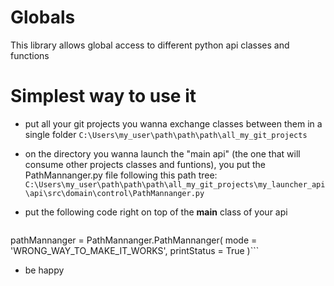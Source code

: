 # Globals
This library allows global access to different python api classes and functions

# Simplest way to use it

- put all your git projects you wanna exchange classes between them in a single folder
    ```C:\Users\my_user\path\path\path\all_my_git_projects```

- on the directory you wanna launch the "main api" (the one that will consume other projects classes and funtions), 
you put the PathMannanger.py file following this path tree:
    ```C:\Users\my_user\path\path\path\all_my_git_projects\my_launcher_api\api\src\domain\control\PathMannanger.py```

- put the following code right on top of the __main__ class of your api
    ```from api.src.domain.control import PathMannanger
pathMannanger = PathMannanger.PathMannanger(
    mode = 'WRONG_WAY_TO_MAKE_IT_WORKS',
    printStatus = True
)```

- be happy
